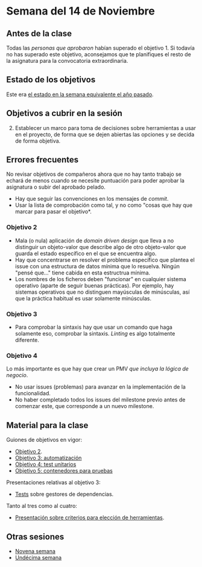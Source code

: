 # Semana del 14 de Noviembre

## Antes de la clase

Todas las *personas que aprobaron* habían superado el objetivo 1. Si todavía no
has superado este objetivo, aconsejamos que te planifiques el resto de la
asignatura para la convocatoria extraordinaria.

## Estado de los objetivos

Este era [el estado en la semana equivalente el año
pasado](../sesiones-21-22/semana-10.md).

## Objetivos a cubrir en la sesión

2. Establecer un marco para toma de decisiones sobre herramientas a usar en el
   proyecto, de forma que se dejen abiertas las opciones y se decida de forma
   objetiva.

## Errores frecuentes

No revisar objetivos de compañeros ahora que no hay tanto trabajo se echará de
menos cuando se necesite puntuación para poder aprobar la asignatura o subir del
aprobado pelado.

* Hay que seguir las convenciones en los mensajes de *commit*.
* Usar la lista de comprobación como tal, y no como "cosas que hay que marcar
  para pasar el objetivo*.

### Objetivo 2

* Mala (o nula) aplicación de *domain driven design* que lleva a no distinguir
  un objeto-valor que describe algo de otro objeto-valor que guarda el estado
  específico en el que se encuentra algo.
* Hay que concentrarse en resolver el problema específico que plantea el issue
  con una estructura de datos mínima que lo resuelva. Ningún "pensé que..."
  tiene cabida en esta estructrua mínima.
* Los nombres de los ficheros deben "funcionar" en cualquier sistema operativo
  (aparte de seguir buenas prácticas). Por ejemplo, hay sistemas operativos que
  no distinguen mayúsculas de minúsculas, así que la práctica habitual es usar
  solamente minúsculas.

### Objetivo 3

* Para comprobar la sintaxis hay que usar un comando que haga solamente eso,
  comprobar la sintaxis. *Linting* es algo totalmente diferente.

### Objetivo 4

Lo más importante es que hay que crear un PMV *que incluya la lógica de negocio*.

* No usar issues (problemas) para avanzar en la implementación de la
  funcionalidad.
* No haber completado todos los issues del milestone previo antes de comenzar
  este, que corresponde a un nuevo milestone.


## Material para la clase

Guiones de objetivos en vigor:

* [Objetivo 2](https://jj.github.io/IV/documentos/proyecto/2.Entidad).
* [Objetivo 3:
  automatización](http://jj.github.io/IV/documentos/proyecto/3.Automatizar)
* [Objetivo 4: test unitarios](http://jj.github.io/IV/documentos/proyecto/4.Tests)
* [Objetivo 5: contenedores para
  pruebas](http://jj.github.io/IV/documentos/proyecto/5.Docker)


Presentaciones relativas al objetivo 3:
* [Tests](https://jj.github.io/IV/preso/tests.html) sobre gestores de dependencias.

Tanto al tres como al cuatro:
* [Presentación sobre criterios para elección de herramientas](https://jj.github.io/IV/preso/criterios-herramientas.html).

## Otras sesiones

* [Novena semana](semana-09.md)
* [Undécima semana](semana-11.md)

